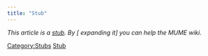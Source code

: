 ```yaml
---
title: "Stub"
---
```




<div class="boilerplate metadata" id="stub" style="clear:both;">

*This article is a [stub](:Category:Stubs "wikilink"). By
<span class="plainlinks">\[ expanding it\] you can help the MUME
wiki</span>.*

</div>

<includeonly></includeonly> <noinclude></noinclude>

[Category:Stubs](Category:Stubs "wikilink")
[Stub](Category:Templates "wikilink")
